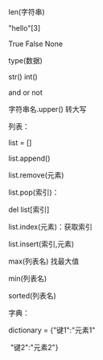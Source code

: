 len(字符串)

"hello"[3]

True False None

type(数据)

str()   int()

and or not

字符串名.upper() 转大写

列表：

list = []

list.append()

list.remove(元素)

list.pop(索引)：

del list[索引]

list.index(元素)：获取索引

list.insert(索引,元素)

max(列表名)  找最大值

min(列表名)

sorted(列表名)



字典：

dictionary = {"键1":"元素1"

​					   "键2":"元素2"}

